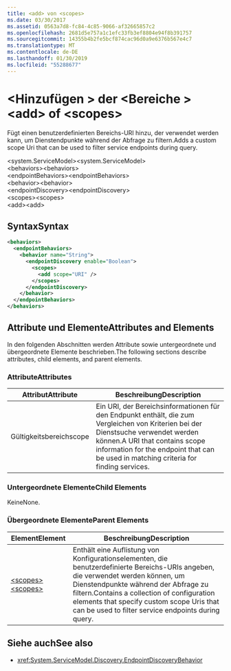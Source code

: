 ```yaml
---
title: <add> von <scopes>
ms.date: 03/30/2017
ms.assetid: 0563a7d8-fc84-4c85-9066-af32665857c2
ms.openlocfilehash: 2681d5e757a1c1efc33fb3ef8804e94f8b391757
ms.sourcegitcommit: 14355b4b2fe5bcf874cac96d0a9e6376b567e4c7
ms.translationtype: MT
ms.contentlocale: de-DE
ms.lasthandoff: 01/30/2019
ms.locfileid: "55288677"
---
```

# <a name="add-of-scopes"></a><span data-ttu-id="478b9-102">\<Hinzufügen > der \<Bereiche ></span><span class="sxs-lookup"><span data-stu-id="478b9-102">\<add> of \<scopes></span></span>
<span data-ttu-id="478b9-103">Fügt einen benutzerdefinierten Bereichs-URI hinzu, der verwendet werden kann, um Dienstendpunkte während der Abfrage zu filtern.</span><span class="sxs-lookup"><span data-stu-id="478b9-103">Adds a custom scope Uri that can be used to filter service endpoints during query.</span></span>  
  
<span data-ttu-id="478b9-104">\<system.ServiceModel></span><span class="sxs-lookup"><span data-stu-id="478b9-104">\<system.ServiceModel></span></span>  
<span data-ttu-id="478b9-105">\<behaviors></span><span class="sxs-lookup"><span data-stu-id="478b9-105">\<behaviors></span></span>  
<span data-ttu-id="478b9-106">\<endpointBehaviors></span><span class="sxs-lookup"><span data-stu-id="478b9-106">\<endpointBehaviors></span></span>  
<span data-ttu-id="478b9-107">\<behavior></span><span class="sxs-lookup"><span data-stu-id="478b9-107">\<behavior></span></span>  
<span data-ttu-id="478b9-108">\<endpointDiscovery></span><span class="sxs-lookup"><span data-stu-id="478b9-108">\<endpointDiscovery></span></span>  
<span data-ttu-id="478b9-109">\<scopes></span><span class="sxs-lookup"><span data-stu-id="478b9-109">\<scopes></span></span>  
<span data-ttu-id="478b9-110">\<add></span><span class="sxs-lookup"><span data-stu-id="478b9-110">\<add></span></span>  
  
## <a name="syntax"></a><span data-ttu-id="478b9-111">Syntax</span><span class="sxs-lookup"><span data-stu-id="478b9-111">Syntax</span></span>  
  
```xml  
<behaviors>
  <endpointBehaviors>
    <behavior name="String">
      <endpointDiscovery enable="Boolean">
        <scopes>
          <add scope="URI" />
        </scopes>
      </endpointDiscovery>
    </behavior>
  </endpointBehaviors>
</behaviors>
```  
  
## <a name="attributes-and-elements"></a><span data-ttu-id="478b9-112">Attribute und Elemente</span><span class="sxs-lookup"><span data-stu-id="478b9-112">Attributes and Elements</span></span>  
 <span data-ttu-id="478b9-113">In den folgenden Abschnitten werden Attribute sowie untergeordnete und übergeordnete Elemente beschrieben.</span><span class="sxs-lookup"><span data-stu-id="478b9-113">The following sections describe attributes, child elements, and parent elements.</span></span>  
  
### <a name="attributes"></a><span data-ttu-id="478b9-114">Attribute</span><span class="sxs-lookup"><span data-stu-id="478b9-114">Attributes</span></span>  
  
|<span data-ttu-id="478b9-115">Attribut</span><span class="sxs-lookup"><span data-stu-id="478b9-115">Attribute</span></span>|<span data-ttu-id="478b9-116">Beschreibung</span><span class="sxs-lookup"><span data-stu-id="478b9-116">Description</span></span>|  
|---------------|-----------------|  
|<span data-ttu-id="478b9-117">Gültigkeitsbereich</span><span class="sxs-lookup"><span data-stu-id="478b9-117">scope</span></span>|<span data-ttu-id="478b9-118">Ein URI, der Bereichsinformationen für den Endpunkt enthält, die zum Vergleichen von Kriterien bei der Dienstsuche verwendet werden können.</span><span class="sxs-lookup"><span data-stu-id="478b9-118">A URI that contains scope information for the endpoint that can be used in matching criteria for finding services.</span></span>|  
  
### <a name="child-elements"></a><span data-ttu-id="478b9-119">Untergeordnete Elemente</span><span class="sxs-lookup"><span data-stu-id="478b9-119">Child Elements</span></span>  
 <span data-ttu-id="478b9-120">Keine</span><span class="sxs-lookup"><span data-stu-id="478b9-120">None.</span></span>  
  
### <a name="parent-elements"></a><span data-ttu-id="478b9-121">Übergeordnete Elemente</span><span class="sxs-lookup"><span data-stu-id="478b9-121">Parent Elements</span></span>  
  
|<span data-ttu-id="478b9-122">Element</span><span class="sxs-lookup"><span data-stu-id="478b9-122">Element</span></span>|<span data-ttu-id="478b9-123">Beschreibung</span><span class="sxs-lookup"><span data-stu-id="478b9-123">Description</span></span>|  
|-------------|-----------------|  
|[<span data-ttu-id="478b9-124">\<scopes></span><span class="sxs-lookup"><span data-stu-id="478b9-124">\<scopes></span></span>](../../../../../docs/framework/configure-apps/file-schema/wcf/scopes.md)|<span data-ttu-id="478b9-125">Enthält eine Auflistung von Konfigurationselementen, die benutzerdefinierte Bereichs-URIs angeben, die verwendet werden können, um Dienstendpunkte während der Abfrage zu filtern.</span><span class="sxs-lookup"><span data-stu-id="478b9-125">Contains a collection of configuration elements that specify custom scope Uris that can be used to filter service endpoints during query.</span></span>|  
  
## <a name="see-also"></a><span data-ttu-id="478b9-126">Siehe auch</span><span class="sxs-lookup"><span data-stu-id="478b9-126">See also</span></span>
- <xref:System.ServiceModel.Discovery.EndpointDiscoveryBehavior>
